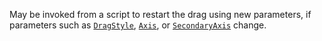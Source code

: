 May be invoked from a script to restart the drag using new parameters, if
parameters such as [`DragStyle`](https://create.roblox.com/docs/reference/engine/classes/DragDetector#DragStyle),
[`Axis`](https://create.roblox.com/docs/reference/engine/classes/DragDetector#Axis), or
[`SecondaryAxis`](https://create.roblox.com/docs/reference/engine/classes/DragDetector#SecondaryAxis) change.